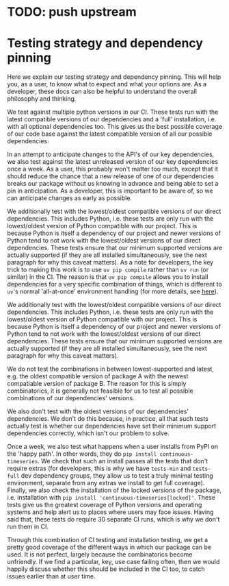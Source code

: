 # TODO: push upstream
# Testing strategy and dependency pinning

<!-- 
    This text comes from the copier template. 
    If you find you need to update your testing strategy,
    you probably want to update this too.
-->
Here we explain our testing strategy and dependency pinning.
This will help you, as a user, to know what to expect
and what your options are.
As a developer, these docs can also be helpful to understand
the overall philosophy and thinking.

We test against multiple python versions in our CI.
These tests run with the latest compatible versions of our dependencies
and a 'full' installation, i.e. with all optional dependencies too.
This gives us the best possible coverage of our code base
against the latest compatible version of all our possible dependencies.

In an attempt to anticipate changes to the API's of our key dependencies,
we also test against the latest unreleased version of our key dependencies once a week.
As a user, this probably won't matter too much, 
except that it should reduce the chance 
that a new release of one of our dependencies breaks our package 
without us knowing in advance and being able to set a pin in anticipation.
As a developer, this is important to be aware of,
so we can anticipate changes as early as possible.

We additionally test with the lowest/oldest compatible versions of our direct dependencies.
This includes Python, i.e. these tests are only run
with the lowest/oldest version of Python compatible with our project.
This is because Python is itself a dependency of our project
and newer versions of Python tend to not work
with the lowest/oldest versions of our direct dependencies.
These tests ensure that our minimum supported versions are actually supported
(if they are all installed simultaneously,
see the next paragraph for why this caveat matters).
As a note for developers, 
the key trick to making this work is to use `uv pip compile` 
rather than `uv run` (or similar) in the CI.
The reason is that `uv pip compile` 
allows you to install dependencies for a very specific combination of things, 
which is different to `uv`'s normal 'all-at-once' environment handling
(for more details, see [here](https://github.com/astral-sh/uv/issues/10774#issuecomment-2601925564)).

We additionally test with the lowest/oldest compatible versions of our direct dependencies.
This includes Python, i.e. these tests are only run
with the lowest/oldest version of Python compatible with our project.
This is because Python is itself a dependency of our project
and newer versions of Python tend to not work
with the lowest/oldest versions of our direct dependencies.
These tests ensure that our minimum supported versions are actually supported
(if they are all installed simultaneously,
see the next paragraph for why this caveat matters).

We do not test the combinations in between lowest-supported and latest,
e.g. the oldest compatible version of package A
with the newest compatiable version of package B.
The reason for this is simply combinatorics,
it is generally not feasible 
for us to test all possible combinations of our dependencies' versions.

We also don't test with the oldest versions of our dependencies' dependencies.
We don't do this because, in practice, 
all that such tests actually test is 
whether our dependencies have set their minimum support dependencies correctly, 
which isn't our problem to solve.

Once a week, we also test what happens when a user installs from PyPI on the 'happy path'.
In other words, they do `pip install continuous-timeseries`.
We check that such an install passes all the tests that don't require extras
(for developers, this is why we have `tests-min` and `tests-full` dev dependency groups,
they allow us to test a truly minimal testing environment,
separate from any extras we install to get full coverage).
Finally, we also check the installation of the locked versions of the package,
i.e. installation with `pip install 'continuous-timeseries[locked]'`.
These tests give us the greatest coverage of Python versions and operating systems
and help alert us to places where users may face issues.
Having said that, these tests do require 30 separate CI runs,
which is why we don't run them in CI.

Through this combination of CI testing and installation testing,
we get a pretty good coverage of the different ways in which our package can be used.
It is not perfect, largely because the combinatorics become unfriendly.
If we find a particular, key, use case failing often,
then we would happily discuss whether this should be included in the CI too,
to catch issues earlier than at user time.
